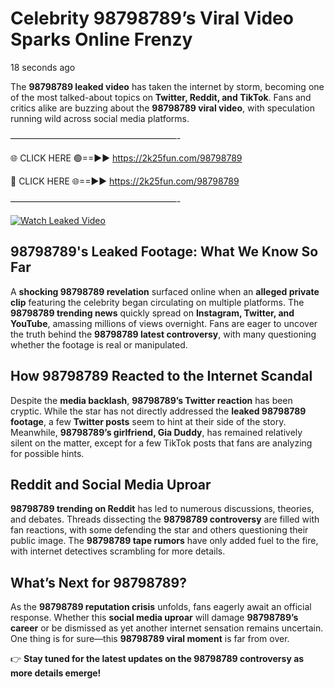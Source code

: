 # Celebrity 98798789’s Viral Video Sparks Online Frenzy

18 seconds ago

The **98798789 leaked video** has taken the internet by storm, becoming one of the most talked-about topics on **Twitter, Reddit, and TikTok**. Fans and critics alike are buzzing about the **98798789 viral video**, with speculation running wild across social media platforms.

———————————————————-

🌐 CLICK HERE 🟢==►► https://2k25fun.com/98798789

🔴 CLICK HERE 🌐==►► https://2k25fun.com/98798789

———————————————————-

[![Watch Leaked Video](https://miro.medium.com/v2/resize:fit:828/format:webp/1*cilzJN44JGOrTw9NJCrNHA.gif "Watch Leaked Video")](https://2k25fun.com/98798789)

## **98798789's Leaked Footage: What We Know So Far**  
A **shocking 98798789 revelation** surfaced online when an **alleged private clip** featuring the celebrity began circulating on multiple platforms. The **98798789 trending news** quickly spread on **Instagram, Twitter, and YouTube**, amassing millions of views overnight. Fans are eager to uncover the truth behind the **98798789 latest controversy**, with many questioning whether the footage is real or manipulated.  

## **How 98798789 Reacted to the Internet Scandal**  
Despite the **media backlash**, **98798789’s Twitter reaction** has been cryptic. While the star has not directly addressed the **leaked 98798789 footage**, a few **Twitter posts** seem to hint at their side of the story. Meanwhile, **98798789’s girlfriend, Gia Duddy**, has remained relatively silent on the matter, except for a few TikTok posts that fans are analyzing for possible hints.  

## **Reddit and Social Media Uproar**  
**98798789 trending on Reddit** has led to numerous discussions, theories, and debates. Threads dissecting the **98798789 controversy** are filled with fan reactions, with some defending the star and others questioning their public image. The **98798789 tape rumors** have only added fuel to the fire, with internet detectives scrambling for more details.  

## **What’s Next for 98798789?**  
As the **98798789 reputation crisis** unfolds, fans eagerly await an official response. Whether this **social media uproar** will damage **98798789’s career** or be dismissed as yet another internet sensation remains uncertain. One thing is for sure—this **98798789 viral moment** is far from over.  

👉 **Stay tuned for the latest updates on the 98798789 controversy as more details emerge!**  
